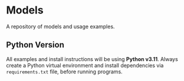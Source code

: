 # Models

A repository of models and usage examples.

## Python Version

All examples and install instructions will be using **Python v3.11**. Always create a Python virtual environment and install dependencies via ```requirements.txt``` file, before running programs.
